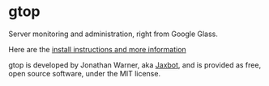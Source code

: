 # gtop
Server monitoring and administration, right from Google Glass.

Here are the [install instructions and more information](http://okaysass.com/posts/14-02-24-gtop-server-monitor-google-glass)

gtop is developed by Jonathan Warner, aka [Jaxbot](http://jaxbot.me/), and is provided as free, open source software, under the MIT license.

